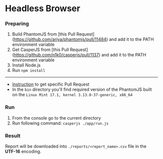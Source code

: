 # Headless Browser

### Preparing

1. Build PhantomJS from [this Pull Request] (https://github.com/ariya/phantomjs/pull/11484) and add it to the PATH environment variable
2. Get CasperJS from [this Pull Request] (https://github.com/n1k0/casperjs/pull/1137) and add it to the PATH environment variable
3. Install Node.js
4. Run `npm install`

***

+ [Instruction](https://gist.github.com/piscisaureus/3342247) to get specific Pull Request
+ In the `bin` directory you'll find required version of the PhantomJS built on the `Linux Mint 17.1, kernel 3.13.0-37-generic, x86_64`

### Run

1. From the console go to the current directory
2. Run following command: `casperjs ./app/run.js`

### Result

Report will be downloaded into `./reports/<report_name>.csv` file in the <b>UTF-16</b> encoding.